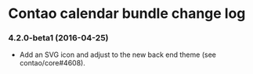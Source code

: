 # Contao calendar bundle change log

### 4.2.0-beta1 (2016-04-25)

 * Add an SVG icon and adjust to the new back end theme (see contao/core#4608).
